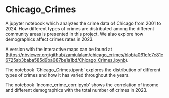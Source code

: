 # Chicago_Crimes

A jupyter notebook which analyzes the crime data of Chicago from 2001 to 2024. How different types of crimes are distributed among the different community areas is presented in this project. We also explore how demographics affect crimes rates in 2023.

A version with the interactive maps can be found at (https://nbviewer.org/github/zamiulalam/chicago_crimes/blob/a061cfc7c81c6725ab3baba585d9ba687be1a1bd/Chicago_Crimes.ipynb).

The notebook 'Chicago_Crimes.ipynb' explores the distribution of different types of crimes and how it has varied throughout the years.

The notebook 'Income_crime_corr.ipynb' shows the correlation of income and different demographics with the total number of crimes in 2023.